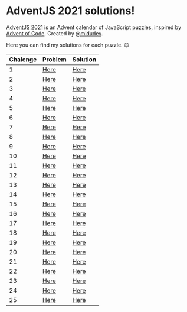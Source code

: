 # AdventJS 2021 solutions!

[AdventJS 2021](https://2021.adventjs.dev/) is an Advent calendar of JavaScript puzzles, inspired by [Advent of Code](https://adventofcode.com). Created by [@midudev](https://github.com/midudev).

Here you can find my solutions for each puzzle. 😉

| Chalenge | Problem              | Solution             |
| -------- | -------------------- | -------------------- |
| 1        | [Here](01/README.md) | [Here](01/index.mjs) |
| 2        | [Here](02/README.md) | [Here](02/index.mjs) |
| 3        | [Here](03/README.md) | [Here](03/index.mjs) |
| 4        | [Here](04/README.md) | [Here](04/index.mjs) |
| 5        | [Here](05/README.md) | [Here](05/index.mjs) |
| 6        | [Here](06/README.md) | [Here](06/index.mjs) |
| 7        | [Here](07/README.md) | [Here](07/index.mjs) |
| 8        | [Here](08/README.md) | [Here](08/index.mjs) |
| 9        | [Here](09/README.md) | [Here](09/index.mjs) |
| 10       | [Here](10/README.md) | [Here](10/index.mjs) |
| 11       | [Here](11/README.md) | [Here](11/index.mjs) |
| 12       | [Here](12/README.md) | [Here](12/index.mjs) |
| 13       | [Here](13/README.md) | [Here](13/index.mjs) |
| 14       | [Here](14/README.md) | [Here](14/index.mjs) |
| 15       | [Here](15/README.md) | [Here](15/index.mjs) |
| 16       | [Here](16/README.md) | [Here](16/index.mjs) |
| 17       | [Here](17/README.md) | [Here](17/index.mjs) |
| 18       | [Here](18/README.md) | [Here](18/index.mjs) |
| 19       | [Here](19/README.md) | [Here](19/index.mjs) |
| 20       | [Here](20/README.md) | [Here](20/index.mjs) |
| 21       | [Here](21/README.md) | [Here](21/index.mjs) |
| 22       | [Here](22/README.md) | [Here](22/index.mjs) |
| 23       | [Here](23/README.md) | [Here](23/index.mjs) |
| 24       | [Here](24/README.md) | [Here](24/index.mjs) |
| 25       | [Here](25/README.md) | [Here](25/index.mjs) |